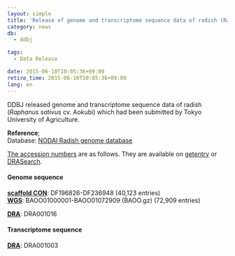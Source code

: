 ```yaml
---
layout: simple
title: 'Release of genome and transcriptome sequence data of radish (Raphanus sativus cv. Aokubi)'
category: news
db:
  - ddbj

tags:
  - Data Release

date: 2015-06-10T10:05:36+09:00
retire_time: 2015-06-10T10:05:36+09:00
lang: en
---
```


<p>DDBJ released genome and transcriptome sequence data of radish (<em>Raphanus sativus</em> cv. Aokubi) which had been submitted by Tokyo University of Agriculture. </p>

<p><strong>Reference</strong>;<br>Database: <a href="http://www.nodai-genome-d.org/" target="_blank">NODAI Radish genome database</a></p>

<p><a href="/documents/accessions.html">The accession numbers</a> are as follows. They are available on <a href="http://getentry.ddbj.nig.ac.jp/top-e.html" target="_blank">getentry</a> or <a href="http://ddbj.nig.ac.jp/DRASearch/" target="_blank">DRASearch</a>. </p>

<h4>Genome sequence</h4>

<p><strong><a href="/ddbj/con-e.html">scaffold CON</a></strong>: DF196826-DF236948 (40,123 entries) <br><strong><a href="/ddbj/wgs-e.html">WGS</a></strong>: BAOO01000001-BAOO01072909 (BAOO.gz) (72,909 entries) </p>

<p><strong><a href="/dra/index.html">DRA</a></strong>: DRA001016</p>

<h4>Transcriptome sequence</h4>

<p><strong><a href="/dra/index.html">DRA</a></strong>: DRA001003</p>
